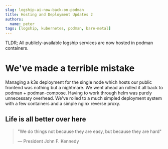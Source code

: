 ```yaml
---
slug: logship-ai-now-back-on-podman
title: Hosting and Deployment Updates 2
authors:
  name: peter
tags: [logship, kubernetes, podman, bare-metal]
---
```


TLDR; All publicly-available logship services are now hosted in podman containers.

# We've made a terrible mistake
Managing a k3s deployment for the single node which hosts our public frontend was nothing but a nightmare. We went ahead an rolled it all back to podman + podman-compose. Having to work through helm was purely unnecessary overhead. We've rolled to a much simpled deployment system with a few containers and a simple nginx reverse proxy.

## Life is all better over here

> "We do things not because they are easy, but because they are hard"
>
>  — President John F. Kennedy